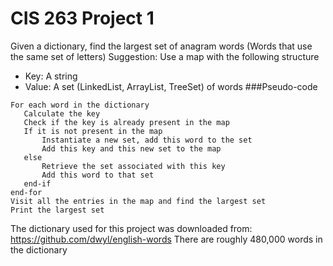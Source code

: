 # CIS 263 Project 1
Given a dictionary, find the largest set of anagram words
(Words that use the same set of letters)
Suggestion:
Use a map with the following structure
* Key: A string
* Value: A set (LinkedList, ArrayList, TreeSet) of words
###Pseudo-code
```Read all the words in the dictionary
For each word in the dictionary
   Calculate the key
   Check if the key is already present in the map
   If it is not present in the map
       Instantiate a new set, add this word to the set
       Add this key and this new set to the map
   else
       Retrieve the set associated with this key
       Add this word to that set
   end-if
end-for
Visit all the entries in the map and find the largest set
Print the largest set
```

The dictionary used for this project was downloaded from:
https://github.com/dwyl/english-words
There are roughly 480,000 words in the dictionary